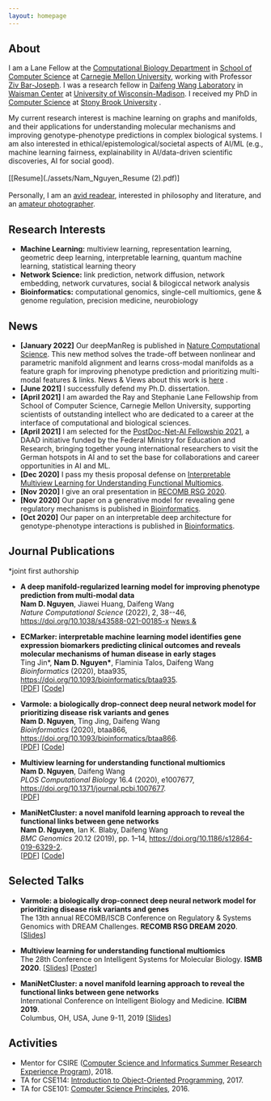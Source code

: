 ```yaml
---
layout: homepage
---
```

## About

I am a Lane Fellow at the [Computational Biology Department](https://cbd.cmu.edu/) in [School of Computer Science](https://www.cs.cmu.edu/) at [Carnegie Mellon University](https://www.cmu.edu/), working with Professor [Ziv Bar-Joseph](https://www.cs.cmu.edu/~zivbj/). I was a research fellow in [Daifeng Wang Laboratory](https://daifengwanglab.org/) in [Waisman Center](https://www.waisman.wisc.edu/) at [University of Wisconsin-Madison](http://www.wisc.edu/). I received my PhD in  [Computer Science](https://cs.stonybrook.edu/) at [Stony Brook University](https://stonybrook.edu/) .

My current research interest is machine learning on graphs and manifolds, and their applications for understanding molecular mechanisms and improving genotype-phenotype predictions in complex biological systems. I am also interested in ethical/epistemological/societal aspects of AI/ML (e.g., machine learning fairness, explainability in AI/data-driven scientific discoveries, AI for social good).
<br><br>
[[Resume](./assets/Nam_Nguyen_Resume (2).pdf)]
<br><br>
Personally, I am an [avid readear](https://www.goodreads.com/user/show/19504526-tran-ki-nam), interested in philosophy and literature, and an [amateur photographer](https://500px.com/p/tkn?view=photos).

## Research Interests

- **Machine Learning:** multiview learning, representation learning, geometric deep learning, interpretable learning, quantum machine learning, statistical learning theory
- **Network Science:** link prediction, network diffusion, network embedding, network curvatures, social & bilogiccal network analysis
- **Bioinformatics:** computational genomics, single-cell multiomics, gene & genome regulation, precision medicine, neurobiology

## News

- **[January 2022]** Our deepManReg is published in  [Nature Computational Science](https://www.nature.com/articles/s43588-021-00185-x). This new method solves the trade-off between nonlinear and parametric manifold alignment and learns cross-modal manifolds as a feature graph for improving phenotype prediction and prioritizing multi-modal features & links. News & Views about this work is [here](https://doi.org/10.1038/s43588-021-00186-w) .
- **[June 2021]** I successfully defend my Ph.D. dissertation.
- **[April 2021]** I am awarded the Ray and Stephanie Lane Fellowship from School of Computer Science, Carnegie Mellon University, supporting scientists of outstanding intellect who are dedicated to a career at the interface of computational and biological sciences.
- **[April 2021]** I am selected for the [PostDoc-Net-AI Fellowship 2021](https://www.daad.de/en/the-daad/postdocnet/fellows/fellows/), a DAAD initiative funded by the Federal Ministry for Education and Research, bringing together young international researchers to visit the German hotspots in AI and to set the base for collaborations and career opportunities in AI and ML.
- **[Dec 2020]** I pass my thesis proposal defense on [Interpretable Multiview Learning for Understanding Functional Multiomics](./assets/proposal.pdf).
- **[Nov 2020]** I give an oral presentation in [RECOMB RSG 2020](https://www.iscb.org/recomb-regsysgen2020).
- **[Nov 2020]** Our paper on a generative model for revealing gene regulatory mechanisms is published in [Bioinformatics](https://academic.oup.com/bioinformatics).
- **[Oct 2020]** Our paper on an interpretable deep architecture for genotype-phenotype interactions is published in [Bioinformatics](https://academic.oup.com/bioinformatics).

## Journal Publications

\*joint first authorship
<br>

- **A deep manifold-regularized learning model for improving phenotype prediction from multi-modal data**
  <br>
  **Nam D. Nguyen**, Jiawei Huang, Daifeng Wang
  <br>
  *Nature Computational Science* (2022), 2, 38--46, https://doi.org/10.1038/s43588-021-00185-x
  [News & ](https://doi.org/10.1038/s43588-021-00186-w)

- **ECMarker: interpretable machine learning model identifies gene expression biomarkers predicting clinical outcomes and reveals molecular mechanisms of human disease in early stages**
  <br>
  Ting Jin\*, **Nam D. Nguyen\***, Flaminia Talos, Daifeng Wang
  <br>
  *Bioinformatics* (2020), btaa935, https://doi.org/10.1093/bioinformatics/btaa935.
  <br>
  [[PDF](./assets/btaa935.pdf)] [[Code](https://github.com/daifengwanglab/ECMarker)]

- **Varmole: a biologically drop-connect deep neural network model for prioritizing disease risk variants and genes**
  <br>
  **Nam D. Nguyen**, Ting Jing, Daifeng Wang
  <br>
  *Bioinformatics* (2020), btaa866, https://doi.org/10.1093/bioinformatics/btaa866.
  <br>
  [[PDF](./assets/btaa866.pdf)] [[Code](https://github.com/daifengwanglab/Varmole)]

- **Multiview learning for understanding functional multiomics**
  <br>
  **Nam D. Nguyen**, Daifeng Wang
  <br>
  *PLOS Computational Biology* 16.4 (2020), e1007677, https://doi.org/10.1371/journal.pcbi.1007677.
  <br>
  [[PDF](./assets/multiview.pdf)]
  
- **ManiNetCluster: a novel manifold learning approach to reveal the functional links between gene networks**
  <br>
  **Nam D. Nguyen**, Ian K. Blaby, Daifeng Wang
  <br>
  *BMC Genomics* 20.12 (2019), pp. 1–14, https://doi.org/10.1186/s12864-019-6329-2.
  <br>
  [[PDF](./assets/ManiNetCluster.pdf)] [[Code](https://github.com/namtk/ManiNetCluster)]


## Selected Talks

- **Varmole: a biologically drop-connect deep neural network model for prioritizing disease risk variants and genes**
  <br>
  The 13th annual RECOMB/ISCB Conference on Regulatory & Systems Genomics with DREAM Challenges. **RECOMB RSG DREAM 2020**.
 [[Slides](./assets/RSG2020.pdf)]

- **Multiview learning for understanding functional multiomics**
  <br>
  The 28th Conference on Intelligent Systems for Molecular Biology. **ISMB 2020**.
  [[Slides](https://f1000research.com/slides/9-911)] [[Poster](https://f1000research.com/posters/9-910)]

- **ManiNetCluster: a novel manifold learning approach to reveal the functional links between gene networks**
  <br>
  International Conference on Intelligent Biology and Medicine. **ICIBM 2019**.
  <br>
  Columbus, OH, USA, June 9-11, 2019 [[Slides](./assets/ICIBM2019.pdf)]

## Activities

- Mentor for CSIRE ([Computer Science and Informatics Summer Research Experience Program](https://bmi.stonybrookmedicine.edu/csire)), 2018.
- TA for CSE114: [Introduction to Object-Oriented Programming](https://www.cs.stonybrook.edu/students/Undergraduate-Studies/courses/CSE114), 2017.
- TA for CSE101: [Computer Science Principles](https://www.cs.stonybrook.edu/students/Undergraduate-Studies/courses/CSE101), 2016.
